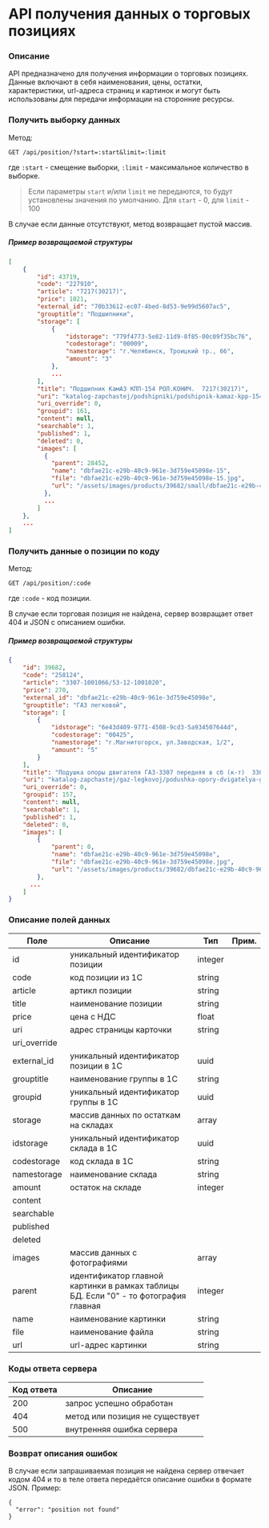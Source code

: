 # API получения данных о торговых позициях

### Описание

API предназначено для получения информации о торговых позициях. Данные включают в себя наименования, цены, остатки, характеристики, url-адреса страниц и картинок и могут быть использованы для передачи информации на сторонние ресурсы.

### Получить выборку данных

Метод:
```
GET /api/position/?start=:start&limit=:limit
```
где 
`:start` - смещение выборки,
`:limit` - максимальное количество в выборке.

>Если параметры `start` и/или `limit` не передаются, то будут установлены значения по умолчанию. Для `start` - 0, для `limit` - 100

В случае если данные отсутствуют, метод возвращает пустой массив.

##### Пример возвращаемой структуры

```json
[
    {
        "id": 43719,
        "code": "227910",
        "article": "7217(30217)",
        "price": 1021,
        "external_id": "70b33612-ec07-4bed-8d53-9e99d5607ac5",
        "grouptitle": "Подшипники",
        "storage": [
            {
                "idstorage": "779f4773-5e82-11d9-8f85-00c09f35bc76",
                "codestorage": "00009",
                "namestorage": "г.Челябинск, Троицкий тр., 66",
                "amount": "3"
            },
            ...
        ],
        "title": "Подшипник КамАЗ КПП-154 РОЛ.КОНИЧ.  7217(30217)",
        "uri": "katalog-zapchastej/podshipniki/podshipnik-kamaz-kpp-154-rol-konich-721730217-1286067544",
        "uri_override": 0,
        "groupid": 161,
        "content": null,
        "searchable": 1,
        "published": 1,
        "deleted": 0,
        "images": [
          {
            "parent": 28452,
            "name": "dbfae21c-e29b-40c9-961e-3d759e45098e-15",
            "file": "dbfae21c-e29b-40c9-961e-3d759e45098e-15.jpg",
            "url": "/assets/images/products/39682/small/dbfae21c-e29b-40c9-961e-3d759e45098e-15.jpg"
          },
          ...
        ]
    },
    ...
]
```

### Получить данные о позиции по коду

Метод:
```
GET /api/position/:code
```
где 
`:code` - код позиции.

В случае если торговая позиция не найдена, сервер возвращает ответ 404 и JSON с описанием ошибки.

##### Пример возвращаемой структуры

```json
{
    "id": 39682,
    "code": "258124",
    "article": "3307-1001066/53-12-1001020",
    "price": 270,
    "external_id": "dbfae21c-e29b-40c9-961e-3d759e45098e",
    "grouptitle": "ГАЗ легковой",
    "storage": [
        {
            "idstorage": "6e43d409-9771-4508-9cd3-5a934507644d",
            "codestorage": "00425",
            "namestorage": "г.Магнитогорск, ул.Заводская, 1/2",
            "amount": "5"
        }
    ],
    "title": "Подушка опоры двигателя ГАЗ-3307 передняя в сб (к-т)  3307-1001066",
    "uri": "katalog-zapchastej/gaz-legkovoj/podushka-opory-dvigatelya-gaz-3307-perednyaya-v-sb-k-t-3307-1001066-2275130335",
    "uri_override": 0,
    "groupid": 157,
    "content": null,
    "searchable": 1,
    "published": 1,
    "deleted": 0,
    "images": [
        {
            "parent": 0,
            "name": "dbfae21c-e29b-40c9-961e-3d759e45098e",
            "file": "dbfae21c-e29b-40c9-961e-3d759e45098e.jpg",
            "url": "/assets/images/products/39682/dbfae21c-e29b-40c9-961e-3d759e45098e.jpg"
        },
      ...
    ]
}
```

### Описание полей данных

Поле | Описание | Тип | Прим.
---------- | ---------- | ------- | -------
id | уникальный идентификатор позиции | integer
code | код позиции из 1С | string
article | артикл позиции | string
title | наименование позиции | string
price | цена с НДС | float
uri | адрес страницы карточки | string
uri_override | |
external_id | уникальный идентификатор позиции в 1С | uuid
grouptitle | наименование группы в 1C | string
groupid | уникальный идентификатор группы в 1С | uuid
storage | массив данных по остаткам на складах | array
idstorage | уникальный идентификатор склада в 1С | uuid
codestorage | код склада в 1С | string
namestorage | наименование склада | string
amount | остаток на складе | integer
content | |
searchable | |
published | |
deleted | |
images | массив данных с фотографиями | array
parent | идентификатор главной картинки в рамках таблицы БД. Если "0" - то фотография главная | integer
name | наименование картинки | string
file | наименование файла | string
url | url-адрес картинки | string

### Коды ответа сервера

Код ответа | Описание 
---------- | -----------------------
200 | запрос успешно обработан
404 | метод или позиция не существует
500 | внутренняя ошибка сервера

### Возврат описания ошибок

В случае если запрашиваемая позиция не найдена сервер отвечает кодом 404 и то в теле ответа передаётся описание ошибки в формате JSON.
Пример:
```
{
  "error": "position not found"
}
```